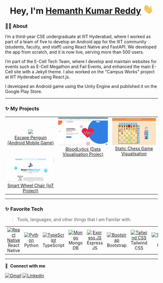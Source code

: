 <h1 align="center">Hey, I'm <a href="https://linkedin.com/in/hemanth-sunkireddy" target="_blank">Hemanth Kumar Reddy</a> <img
src="https://github.com/hemanth-sunkireddy/hemanth-sunkireddy/raw/main/Hi.gif" height="32" /></h1>

### 👨‍💻 About
<p>I’m a third-year CSE undergraduate at IIIT Hyderabad, where I worked as part of a team of five to develop an Android app for the IIIT community (students, faculty, and staff) using React Native and FastAPI. We developed the app from scratch, and it is now live, serving more than 500 users.</p>

<p>I’m part of the E-Cell Tech Team, where I develop and maintain websites for events such as E-Cell Megathon and Fail Events, and enhanced the main E-Cell site with a Jekyll theme. I also worked on the "Campus Works" project at IIIT Hyderabad using React.js.</p>

<p>I developed an Android game using the Unity Engine and published it on the Google Play Store.</p>

---
### :sparkles: My Projects

<table>
  <tr>
    <td align="center">
      <a href="https://github.com/hemanth-sunkireddy/Escape-Penguin">
        <img src="https://github.com/hemanth-sunkireddy/Penguin-Glide/blob/main/fastlane/metadata/android/en-IN/images/phoneScreenshots/1_en-IN.png" width="200px;" />
      </a>
      <br />
      <a href="https://github.com/hemanth-sunkireddy/Penguin-Glide">Escape Penguin (Android Mobile Game)</a>
    </td>
     <td align="center">
      <a href="https://github.com/hemanth-sunkireddy/BloodLytics">
        <img src="https://github.com/hemanth-sunkireddy/BloodLytics/blob/main/assets/images/home-page.png" width="200px;" />
      </a>
      <br />
      <a href="https://github.com/hemanth-sunkireddy/BloodLytics">BloodLytics (Data Visualisation Projec)</a>
    </td>
     <td align="center">
      <a href="https://github.com/hemanth-sunkireddy/Static_Chess_Game_Visualisation">
        <img src="https://github.com/hemanth-sunkireddy/Static_Chess_Game_Visualisation/blob/main/images/game2.png" width="200px;" />
      </a>
      <br />
      <a href="https://github.com/hemanth-sunkireddy/Static_Chess_Game_Visualisation">Static Chess Game Visualisation</a>
    </td>
  </tr>
  
  <tr>
    <td align="center">
      <a href="https://github.com/hemanth-sunkireddy/IoT_Project">
        <img src="https://github.com/hemanth-sunkireddy/IoT_Project/blob/main/homepage.png" width="200px;" />
      </a>
      <br />
      <a href="https://github.com/hemanth-sunkireddy/IoT_Project">Smart Wheel Chair (IoT Project)</a>
    </td>
  </tr>
 
</table>

---
### :sparkles: Favorite Tech
> Tools, languages, and other things that I am Familar with.

<table>
  <tr>
     <td align="center" width="96"> 
      <a href="https://react-native.org" >
        <img src="https://upload.wikimedia.org/wikipedia/commons/a/a7/React-icon.svg" width="48" height="48" alt="React Native" />
      </a>
      <br>React Native
    </td>
    <td align="center" width="96">
      <a href="https://www.python.org/">
        <img src="https://s3.dualstack.us-east-2.amazonaws.com/pythondotorg-assets/media/files/python-logo-only.svg" width="48" height="48" alt="Python" />
      </a>
      <br>Python
    </td>
    <td align="center" width="96">
      <a href="https://www.typescriptlang.org/">
        <img src="https://upload.wikimedia.org/wikipedia/commons/thumb/4/4c/Typescript_logo_2020.svg/512px-Typescript_logo_2020.svg.png" width="48" height="48" alt="TypeScript" />
      </a>
      <br>TypeScript
    </td>
     <td align="center" width="96"> 
      <a href="https://www.mongodb.com/" >
        <img src="https://upload.wikimedia.org/wikipedia/commons/thumb/9/93/MongoDB_Logo.svg/512px-MongoDB_Logo.svg.png" width="48" height="48" alt="Mongo" />
      </a>
      <br>Mongo DB
    </td>
    <td align="center" width="96">
      <a href="https://expressjs.com/">
        <img src="https://upload.wikimedia.org/wikipedia/commons/6/64/Expressjs.png" width="48" height="48" alt="Express JS" />
      </a>
      <br>Express JS
    </td>
    <td align="center" width="96">
      <a href="https://getbootstrap.com/">
        <img src="https://upload.wikimedia.org/wikipedia/commons/b/b2/Bootstrap_logo.svg" width="48" height="48" alt="Bootstrap" />
      </a>
      <br>Bootstrap
    </td>
    <td align="center" width="96">
      <a href="https://tailwindui.com/">
        <img src="https://upload.wikimedia.org/wikipedia/commons/d/d5/Tailwind_CSS_Logo.svg" width="48" height="48" alt="Tailwind CSS" />
      </a>
      <br>Tailwind CSS
    </td>
     <td align="center" width="96">
      <a href="https://unity.com/">
        <img src="https://upload.wikimedia.org/wikipedia/commons/thumb/c/c4/Unity_2021.svg/799px-Unity_2021.svg.png" width="48" height="48" alt="TypeScript" />
      </a>
      <br>Unity
    </td>
    
    
  </tr>
</table>

---
🔗 &nbsp;**Connect with me**
<p align="left">
<a href="mailto:hemanth.sunkireddy@gmail.com" target="blank"><img align="center" src="https://upload.wikimedia.org/wikipedia/commons/thumb/7/7e/Gmail_icon_%282020%29.svg/512px-Gmail_icon_%282020%29.svg.png" alt="Gmail" height="48" width="48" style={{padding:10, margin: 10}} /></a>
<a href="https://linkedin.com/in/hemanth-sunkireddy" target="blank"><img align="center" src="https://upload.wikimedia.org/wikipedia/commons/thumb/8/81/LinkedIn_icon.svg/72px-LinkedIn_icon.svg.png" alt="Linkedin" height="48" width="48" /></a>

